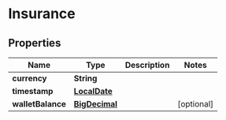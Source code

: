 
# Insurance

## Properties
Name | Type | Description | Notes
------------ | ------------- | ------------- | -------------
**currency** | **String** |  | 
**timestamp** | [**LocalDate**](LocalDate.md) |  | 
**walletBalance** | [**BigDecimal**](BigDecimal.md) |  |  [optional]



